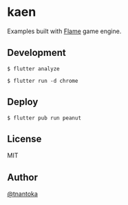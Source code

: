 # kaen

Examples built with [Flame](https://flame-engine.org/) game engine.

## Development

```
$ flutter analyze

$ flutter run -d chrome
```

## Deploy

```
$ flutter pub run peanut
```

## License

MIT

## Author

[@tnantoka](https://twitter.com/tnantoka)

